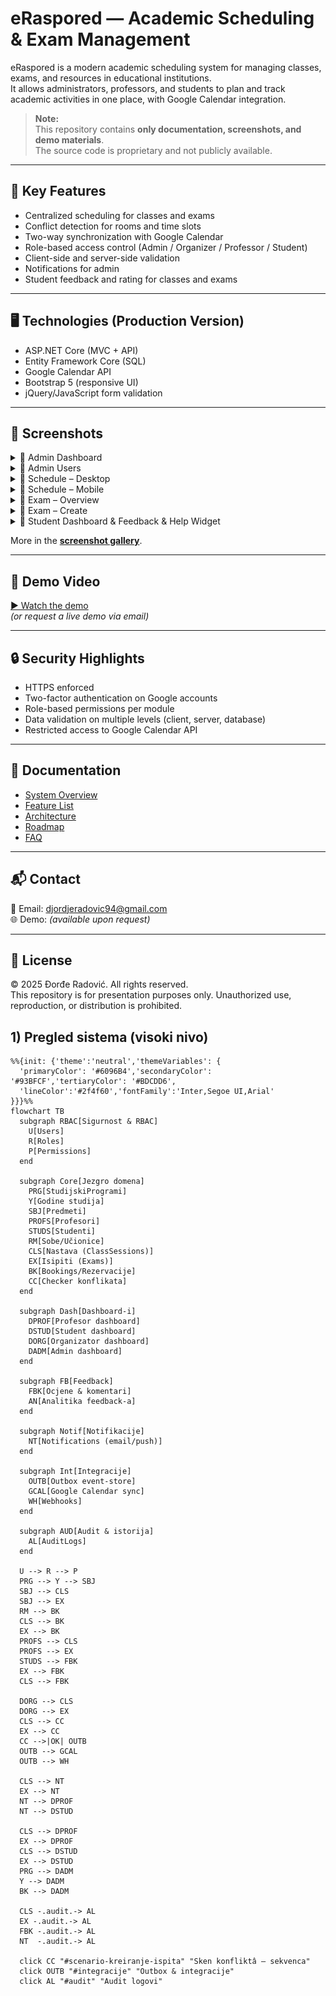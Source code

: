 # eRaspored — Academic Scheduling & Exam Management

eRaspored is a modern academic scheduling system for managing classes, exams, and resources in educational institutions.  
It allows administrators, professors, and students to plan and track academic activities in one place, with Google Calendar integration.

> **Note:**  
> This repository contains **only documentation, screenshots, and demo materials**.  
> The source code is proprietary and not publicly available.

---

## 🚀 Key Features
- Centralized scheduling for classes and exams
- Conflict detection for rooms and time slots
- Two-way synchronization with Google Calendar
- Role-based access control (Admin / Organizer / Professor / Student)
- Client-side and server-side validation
- Notifications for admin
- Student feedback and rating for classes and exams
---

## 🖥️ Technologies (Production Version)
- ASP.NET Core (MVC + API)
- Entity Framework Core (SQL)
- Google Calendar API
- Bootstrap 5 (responsive UI)
- jQuery/JavaScript form validation

---

## 📸 Screenshots
<details>
<summary>📸 Admin Dashboard</summary>

![Dashboard](media/screenshots/01-admin-dashboard.png)

</details>

<details>
<summary>📸 Admin Users</summary>

![Admin-Users](media/screenshots/02-admin-users.png)

</details>

<details>
<summary>📸 Schedule – Desktop</summary>

![Nastava-Desktop](media/screenshots/03-nastava-desktop.png)

</details>

<details>
<summary>📸 Schedule – Mobile</summary>

![Nastava-Mobile](media/screenshots/04-nastava-mobile.png)

</details>

<details>
<summary>📸 Exam – Overview</summary>

![Ispit-View](media/screenshots/05-ispit-view.png)

</details>

<details>
<summary>📸 Exam – Create</summary>

![Ispit-Create](media/screenshots/06-ispit-create.png)

</details>

<details>
<summary>📸 Student Dashboard & Feedback & Help Widget</summary>

![Student-Dashboard](media/screenshots/07-studentdash-rate-helpwidget.png)

</details>


More in the **[screenshot gallery](media/screenshots/)**.

---

## 🎥 Demo Video
[▶ Watch the demo](media/demo.mp4)  
*(or request a live demo via email)*

---

## 🔒 Security Highlights
- HTTPS enforced
- Two-factor authentication on Google accounts
- Role-based permissions per module
- Data validation on multiple levels (client, server, database)
- Restricted access to Google Calendar API

---

## 📄 Documentation
- [System Overview](docs/overview.md)
- [Feature List](docs/features.md)
- [Architecture](docs/architecture.md)
- [Roadmap](docs/roadmap.md)
- [FAQ](docs/faq.md)

---

## 📬 Contact
📧 Email: djordjeradovic94@gmail.com  
🌐 Demo: *(available upon request)*

---

## 📜 License
© 2025 Đorđe Radović. All rights reserved.  
This repository is for presentation purposes only. Unauthorized use, reproduction, or distribution is prohibited.




## 1) Pregled sistema (visoki nivo)

```mermaid
%%{init: {'theme':'neutral','themeVariables': {
  'primaryColor': '#6096B4','secondaryColor': '#93BFCF','tertiaryColor': '#BDCDD6',
  'lineColor':'#2f4f60','fontFamily':'Inter,Segoe UI,Arial'
}}}%%
flowchart TB
  subgraph RBAC[Sigurnost & RBAC]
    U[Users]
    R[Roles]
    P[Permissions]
  end

  subgraph Core[Jezgro domena]
    PRG[StudijskiProgrami]
    Y[Godine studija]
    SBJ[Predmeti]
    PROFS[Profesori]
    STUDS[Studenti]
    RM[Sobe/Učionice]
    CLS[Nastava (ClassSessions)]
    EX[Isipiti (Exams)]
    BK[Bookings/Rezervacije]
    CC[Checker konflikata]
  end

  subgraph Dash[Dashboard-i]
    DPROF[Profesor dashboard]
    DSTUD[Student dashboard]
    DORG[Organizator dashboard]
    DADM[Admin dashboard]
  end

  subgraph FB[Feedback]
    FBK[Ocjene & komentari]
    AN[Analitika feedback-a]
  end

  subgraph Notif[Notifikacije]
    NT[Notifications (email/push)]
  end

  subgraph Int[Integracije]
    OUTB[Outbox event-store]
    GCAL[Google Calendar sync]
    WH[Webhooks]
  end

  subgraph AUD[Audit & istorija]
    AL[AuditLogs]
  end

  U --> R --> P
  PRG --> Y --> SBJ
  SBJ --> CLS
  SBJ --> EX
  RM --> BK
  CLS --> BK
  EX --> BK
  PROFS --> CLS
  PROFS --> EX
  STUDS --> FBK
  EX --> FBK
  CLS --> FBK

  DORG --> CLS
  DORG --> EX
  CLS --> CC
  EX --> CC
  CC -->|OK| OUTB
  OUTB --> GCAL
  OUTB --> WH

  CLS --> NT
  EX --> NT
  NT --> DPROF
  NT --> DSTUD

  CLS --> DPROF
  EX --> DPROF
  CLS --> DSTUD
  EX --> DSTUD
  PRG --> DADM
  Y --> DADM
  BK --> DADM

  CLS -.audit.-> AL
  EX -.audit.-> AL
  FBK -.audit.-> AL
  NT  -.audit.-> AL

  click CC "#scenario-kreiranje-ispita" "Sken konfliktâ — sekvenca"
  click OUTB "#integracije" "Outbox & integracije"
  click AL "#audit" "Audit logovi"

